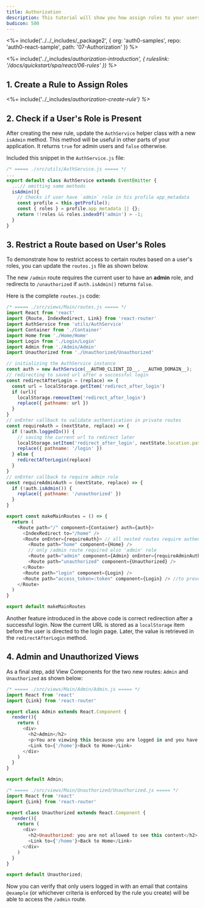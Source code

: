 ```yaml
---
title: Authorization
description: This tutorial will show you how assign roles to your users, and use those claims to authorize or deny a user to access certain routes in the app.
budicon: 500
---
```


<%= include('../../_includes/_package2', {
  org: 'auth0-samples',
  repo: 'auth0-react-sample',
  path: '07-Authorization'
}) %>

<%= include('../_includes/_authorization-introduction', { ruleslink: '/docs/quickstart/spa/react/06-rules' }) %>_

## 1. Create a Rule to Assign Roles

<%= include('../_includes/_authorization-create-rule') %>_

## 2. Check if a User's Role is Present

After creating the new rule, update the `AuthService` helper class with a new `isAdmin` method. This method will be useful in other parts of your application. It returns `true` for admin users and `false` otherwise.

Included this snippet in the `AuthService.js` file:

```javascript
/* ===== ./src/utils/AuthService.js ===== */
...
export default class AuthService extends EventEmitter {
  ...// omitting some methods
  isAdmin(){
    // Checks if user have `admin` role in his profile app_metadata
    const profile = this.getProfile();
    const { roles } = profile.app_metadata || {};
    return !!roles && roles.indexOf('admin') > -1;
  }
}
```

## 3. Restrict a Route based on User's Roles

To demonstrate how to restrict access to certain routes based on a user's roles, you can update the `routes.js` file as shown below.

The new `/admin` route requires the current user to have an __admin__ role, and redirects to `/unauthorized` if `auth.isAdmin()` returns `false`.

Here is the complete `routes.js` code:

```javascript
/* ===== ./src/views/Main/routes.js ===== */
import React from 'react'
import {Route, IndexRedirect, Link} from 'react-router'
import AuthService from 'utils/AuthService'
import Container from './Container'
import Home from './Home/Home'
import Login from './Login/Login'
import Admin from './Admin/Admin'
import Unauthorized from './Unauthorized/Unauthorized'

// initializing the AuthService instance
const auth = new AuthService(__AUTH0_CLIENT_ID__, __AUTH0_DOMAIN__);
// redirecting to saved url after a successful login
const redirectAfterLogin = (replace) => {
  const url = localStorage.getItem('redirect_after_login')
  if (url){
    localStorage.removeItem('redirect_after_login')
    replace({ pathname: url })
  }
}
// onEnter callback to validate authentication in private routes
const requireAuth = (nextState, replace) => {
  if (!auth.loggedIn()) {
    // saving the current url to redirect later
    localStorage.setItem('redirect_after_login', nextState.location.pathname)
    replace({ pathname: '/login' })
  } else {
    redirectAfterLogin(replace)
  }
}
// onEnter callback to require admin role
const requireAdminAuth = (nextState, replace) => {
  if (!auth.isAdmin()) {
    replace({ pathname: '/unauthorized' })
  }
}

export const makeMainRoutes = () => {
  return (
    <Route path="/" component={Container} auth={auth}>
      <IndexRedirect to="/home" />
      <Route onEnter={requireAuth}> // all nested routes require authentication
        <Route path="home" component={Home} />
        // only /admin route required also 'admin' role
        <Route path="admin" component={Admin} onEnter={requireAdminAuth} />
        <Route path="unauthorized" component={Unauthorized} />
      </Route>
      <Route path="login" component={Login} />
      <Route path="access_token=:token" component={Login} /> //to prevent router errors
    </Route>
  )
}

export default makeMainRoutes
```

Another feature introduced in the above code is correct redirection after a successful login. Now the current URL is stored as a `localStorage` item before the user is directed to the login page. Later, the value is retrieved in the `redirectAfterLogin` method.

## 4. Admin and Unauthorized Views

As a final step, add View Components for the two new routes: `Admin` and `Unauthorized` as shown below:

```javascript
/* ===== ./src/views/Main/Admin/Admin.js ===== */
import React from 'react'
import {Link} from 'react-router'

export class Admin extends React.Component {
  render(){
    return (
      <div>
        <h2>Admin</h2>
        <p>You are viewing this because you are logged in and you have 'admin' role</p>
        <Link to={'/home'}>Back to Home</Link>
      </div>
    )
  }
}

export default Admin;
```

```javascript
/* ===== ./src/views/Main/Unauthorized/Unauthorized.js ===== */
import React from 'react'
import {Link} from 'react-router'

export class Unauthorized extends React.Component {
  render(){
    return (
      <div>
        <h2>Unauthorized: you are not allowed to see this content</h2>
        <Link to={'/home'}>Back to Home</Link>
      </div>
    )
  }
}

export default Unauthorized;
```

Now you can verify that only users logged in with an email that contains `@example` (or whichever criteria is enforced by the rule you create) will be able to access the `/admin` route.

